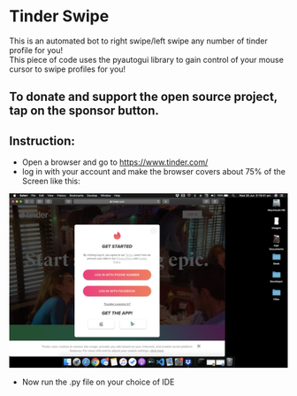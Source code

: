 # Tinder Swipe
This is an automated bot to right swipe/left swipe any number of tinder profile for you!  
This piece of code uses the pyautogui library to gain control of your mouse cursor to swipe profiles for you!


## To donate and support the open source project, tap on the sponsor button.

## Instruction:
- Open a browser and go to https://www.tinder.com/
- log in with your account and make the browser covers about 75% of the Screen like this:

![screenshot](./tinder_Browser.png)
- Now run the .py file on your choice of IDE
